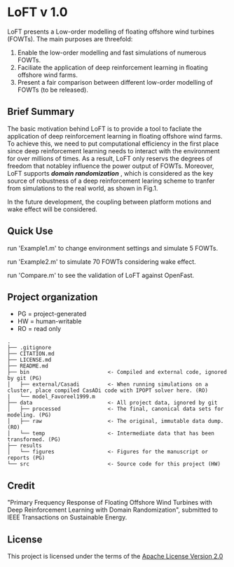 # LoFT v 1.0

  LoFT presents a Low-order modelling of floating offshore wind turbines (FOWTs). The main purposes are threefold:
1. Enable the low-order modelling and fast simulations of numerous FOWTs.
2. Faciliate the application of deep reinforcement learning in floating offshore wind farms.
3. Present a fair comparison between different low-order modelling of FOWTs (to be released).


## Brief Summary
   The basic motivation behind LoFT is to provide a tool to facliate the application of deep reinforcement learning in floating offshore wind farms. To achieve this, we need to put computational efficiency in the first place since deep reinforcement learning needs to interact with the environment for over millions of times. As a result, LoFT  only reservs the degrees of freedom that notabley influence the power output of FOWTs. Moreover, LoFT supports **_domain randomization_** , which is considered as the key source of robustness of a deep reinforcement learing scheme to tranfer from simulations to the real world, as shown in Fig.1. 
  
   In the future development, the coupling between platform motions and wake effect will be considered.

## Quick Use
run 'Example1.m' to change environment settings and simulate 5 FOWTs.

run 'Example2.m' to simulate 70 FOWTs considering wake effect.

run 'Compare.m'  to see the validation of LoFT against OpenFast.

## Project organization
- PG = project-generated
- HW = human-writable
- RO = read only
```
.
├── .gitignore
├── CITATION.md
├── LICENSE.md
├── README.md
├── bin                         <- Compiled and external code, ignored by git (PG)
│   ├── external/Casadi         <- When running simulations on a cluster, place compiled CasADi code with IPOPT solver here. (RO)
|   └── model_Favoreel1999.m    
├── data                        <- All project data, ignored by git
│   ├── processed               <- The final, canonical data sets for modeling. (PG)
│   ├── raw                     <- The original, immutable data dump. (RO)
│   └── temp                    <- Intermediate data that has been transformed. (PG)
├── results         
│   └── figures                 <- Figures for the manuscript or reports (PG)
└── src                         <- Source code for this project (HW)

```
## Credit

"Primary Frequency Response of Floating Offshore Wind Turbines with Deep Reinforcement Learning with Domain Randomization", submitted to IEEE Transactions on Sustainable Energy.

## License
This project is licensed under the terms of the [Apache License Version 2.0](/LICENSE.md)

